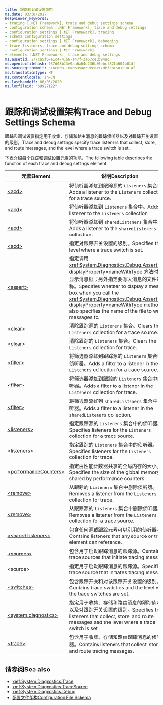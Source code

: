 ```yaml
---
title: 跟踪和调试设置架构
ms.date: 03/30/2017
helpviewer_keywords:
- tracing [.NET Framework], trace and debug settings schema
- configuration schema [.NET Framework], trace and debug settings
- configuration settings [.NET Framework], tracing
- schema configuration settings
- configuration settings [.NET Framework], debugging
- trace listeners, trace and debug settings schema
- configuration sections [.NET Framework]
- elements [.NET Framework], trace and debug settings
ms.assetid: 277ca5f6-e1c4-41b6-a47f-3a67ce5b94ac
ms.openlocfilehash: 037d08b33e9aa6a64d236b36ebcf821b604b03df
ms.sourcegitcommit: b16c00371ea06398859ecd157defc81301c9070f
ms.translationtype: MT
ms.contentlocale: zh-CN
ms.lasthandoff: 06/06/2020
ms.locfileid: "69927122"
---
```

# <a name="trace-and-debug-settings-schema"></a><span data-ttu-id="97675-102">跟踪和调试设置架构</span><span class="sxs-lookup"><span data-stu-id="97675-102">Trace and Debug Settings Schema</span></span>
<span data-ttu-id="97675-103">跟踪和调试设置指定用于收集、存储和路由消息的跟踪侦听器以及对跟踪开关设置的级别。</span><span class="sxs-lookup"><span data-stu-id="97675-103">Trace and debug settings specify trace listeners that collect, store, and route messages, and the level where a trace switch is set.</span></span>  
  
 <span data-ttu-id="97675-104">下表介绍每个跟踪和调试设置元素的功能。</span><span class="sxs-lookup"><span data-stu-id="97675-104">The following table describes the function of each trace and debug settings element.</span></span>  
  
|<span data-ttu-id="97675-105">元素</span><span class="sxs-lookup"><span data-stu-id="97675-105">Element</span></span>|<span data-ttu-id="97675-106">说明</span><span class="sxs-lookup"><span data-stu-id="97675-106">Description</span></span>|  
|-------------|-----------------|  
|[\<add>](add-element-for-listeners-for-source.md)|<span data-ttu-id="97675-107">将侦听器添加到跟踪源的 `Listeners` 集合中。</span><span class="sxs-lookup"><span data-stu-id="97675-107">Adds a listener to the `Listeners` collection for a trace source.</span></span>|  
|[\<add>](add-element-for-listeners-for-trace.md)|<span data-ttu-id="97675-108">将侦听器添加到 `Listeners` 集合中。</span><span class="sxs-lookup"><span data-stu-id="97675-108">Adds a listener to the `Listeners` collection.</span></span>|  
|[\<add>](add-element-for-sharedlisteners.md)|<span data-ttu-id="97675-109">将侦听器添加到 `sharedListeners` 集合中。</span><span class="sxs-lookup"><span data-stu-id="97675-109">Adds a listener to the `sharedListeners` collection.</span></span>|  
|[\<add>](add-element-for-switches.md)|<span data-ttu-id="97675-110">指定对跟踪开关设置的级别。</span><span class="sxs-lookup"><span data-stu-id="97675-110">Specifies the level where a trace switch is set.</span></span>|  
|[\<assert>](assert-element.md)|<span data-ttu-id="97675-111">指定调用 <xref:System.Diagnostics.Debug.Assert%2A?displayProperty=nameWithType> 方法时是否显示消息框；另外指定要写入消息的文件的名称。</span><span class="sxs-lookup"><span data-stu-id="97675-111">Specifies whether to display a message box when you call the <xref:System.Diagnostics.Debug.Assert%2A?displayProperty=nameWithType> method; also specifies the name of the file to write messages to.</span></span>|  
|[\<clear>](clear-element-for-listeners-for-source.md)|<span data-ttu-id="97675-112">清除跟踪源的 `Listeners` 集合。</span><span class="sxs-lookup"><span data-stu-id="97675-112">Clears the `Listeners` collection for a trace source.</span></span>|  
|[\<clear>](clear-element-for-listeners-for-trace.md)|<span data-ttu-id="97675-113">清除跟踪的 `Listeners` 集合。</span><span class="sxs-lookup"><span data-stu-id="97675-113">Clears the `Listeners` collection for trace.</span></span>|  
|[\<filter>](filter-element-for-add-for-listeners-for-source.md)|<span data-ttu-id="97675-114">将筛选器添加到跟踪源的 `Listeners` 集合中的侦听器。</span><span class="sxs-lookup"><span data-stu-id="97675-114">Adds a filter to a listener in the `Listeners` collection for a trace source.</span></span>|  
|[\<filter>](filter-element-for-add-for-listeners-for-trace.md)|<span data-ttu-id="97675-115">将筛选器添加到跟踪的 `Listeners` 集合中的侦听器。</span><span class="sxs-lookup"><span data-stu-id="97675-115">Adds a filter to a listener in the `Listeners` collection for trace.</span></span>|  
|[\<filter>](filter-element-for-add-for-sharedlisteners.md)|<span data-ttu-id="97675-116">将筛选器添加到 `sharedListeners` 集合中的侦听器。</span><span class="sxs-lookup"><span data-stu-id="97675-116">Adds a filter to a listener in the `sharedListeners` collection.</span></span>|  
|[\<listeners>](listeners-element-for-source.md)|<span data-ttu-id="97675-117">指定跟踪源的 `Listeners` 集合中的侦听器。</span><span class="sxs-lookup"><span data-stu-id="97675-117">Specifies listeners for the `Listeners` collection for a trace source.</span></span>|  
|[\<listeners>](listeners-element-for-trace.md)|<span data-ttu-id="97675-118">指定跟踪的 `Listeners` 集合中的侦听器。</span><span class="sxs-lookup"><span data-stu-id="97675-118">Specifies listeners for the `Listeners` collection for trace.</span></span>|  
|[\<performanceCounters>](performancecounters-element.md)|<span data-ttu-id="97675-119">指定由性能计数器共享的全局内存的大小。</span><span class="sxs-lookup"><span data-stu-id="97675-119">Specifies the size of the global memory shared by performance counters.</span></span>|  
|[\<remove>](remove-element-for-listeners-for-trace.md)|<span data-ttu-id="97675-120">从跟踪的 `Listeners` 集合中删除侦听器。</span><span class="sxs-lookup"><span data-stu-id="97675-120">Removes a listener from the `Listeners` collection for trace.</span></span>|  
|[\<remove>](remove-element-for-listeners-for-source.md)|<span data-ttu-id="97675-121">从跟踪源的 `Listeners` 集合中删除侦听器。</span><span class="sxs-lookup"><span data-stu-id="97675-121">Removes a listener from the `Listeners` collection for a trace source.</span></span>|  
|[\<sharedListeners>](sharedlisteners-element.md)|<span data-ttu-id="97675-122">包含任何源或跟踪元素可以引用的侦听器。</span><span class="sxs-lookup"><span data-stu-id="97675-122">Contains listeners that any source or trace element can reference.</span></span>|  
|[\<sources>](sources-element.md)|<span data-ttu-id="97675-123">包含用于启动跟踪消息的跟踪源。</span><span class="sxs-lookup"><span data-stu-id="97675-123">Contains trace sources that initiate tracing messages.</span></span>|  
|[\<source>](source-element.md)|<span data-ttu-id="97675-124">指定用于启动跟踪消息的跟踪源。</span><span class="sxs-lookup"><span data-stu-id="97675-124">Specifies a trace source that initiates tracing messages.</span></span>|  
|[\<switches>](switches-element.md)|<span data-ttu-id="97675-125">包含跟踪开关和对该跟踪开关设置的级别。</span><span class="sxs-lookup"><span data-stu-id="97675-125">Contains trace switches and the level where the trace switches are set.</span></span>|  
|[\<system.diagnostics>](system-diagnostics-element.md)|<span data-ttu-id="97675-126">指定用于收集、存储和路由消息的跟踪侦听器以及对跟踪开关设置的级别。</span><span class="sxs-lookup"><span data-stu-id="97675-126">Specifies trace listeners that collect, store, and route messages and the level where a trace switch is set.</span></span>|  
|[\<trace>](trace-element.md)|<span data-ttu-id="97675-127">包含用于收集、存储和路由跟踪消息的侦听器。</span><span class="sxs-lookup"><span data-stu-id="97675-127">Contains listeners that collect, store, and route tracing messages.</span></span>|  
  
## <a name="see-also"></a><span data-ttu-id="97675-128">请参阅</span><span class="sxs-lookup"><span data-stu-id="97675-128">See also</span></span>

- <xref:System.Diagnostics.Trace>
- <xref:System.Diagnostics.TraceSource>
- <xref:System.Diagnostics.Debug>
- [<span data-ttu-id="97675-129">配置文件架构</span><span class="sxs-lookup"><span data-stu-id="97675-129">Configuration File Schema</span></span>](../index.md)
